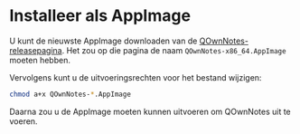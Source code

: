 # Installeer als AppImage

U kunt de nieuwste AppImage downloaden van de [QOwnNotes-releasepagina](https://github.com/pbek/QOwnNotes/releases). Het zou op die pagina de naam `QOwnNotes-x86_64.AppImage` moeten hebben.

Vervolgens kunt u de uitvoeringsrechten voor het bestand wijzigen:

```bash
chmod a+x QOwnNotes-*.AppImage
```

Daarna zou u de AppImage moeten kunnen uitvoeren om QOwnNotes uit te voeren.
